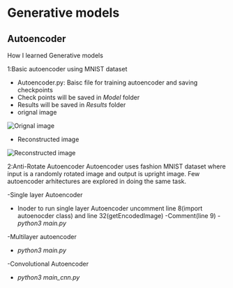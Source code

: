 # Generative models
## Autoencoder
How I learned Generative models


1:Basic autoencoder using MNIST dataset 
  - Autoencoder.py: Baisc file for training autoencoder and saving checkpoints
  - Check points will be saved in _Model_ folder
  - Results will be saved in _Results_ folder
  - orignal image 
 
  
  ![Orignal image](https://github.com/Aayushktyagi/Generative_models/blob/master/basic_Autoencoder/Results/Results_canvas_orignals.png)

  - Reconstructed image
  
  
  ![Reconstructed image](https://github.com/Aayushktyagi/Generative_models/blob/master/basic_Autoencoder/Results/Results_canvas_recons.png)
  
2:Anti-Rotate Autoencoder
Autoencoder uses fashion MNIST dataset where input is a randomly rotated image and output is upright image.
Few autoencoder arhitectures are explored in doing the same task.
 
 -Single layer Autoencoder
  - Inoder to run single layer Autoencoder uncomment line 8(import autoenocder class) and line 32(getEncodedImage)
  -Comment(line 9)
  -_python3 main.py_
  
 -Multilayer autoencoder
  - _python3 main.py_
  
 -Convolutional Autoencoder
  - _python3 main_cnn.py_
